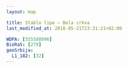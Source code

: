 ```yaml
---
layout: map

title: Stablo lipe – Bela crkva
last_modified_at: 2018-05-21T23:31:21+02:00

WDPA: [555588996]
BioRaS: [279]
geoSrbija:
  L1_182: [32]
---
```

